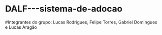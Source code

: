 # DALF---sistema-de-adocao

#Integrantes do grupo:
Lucas Rodrigues, Felipe Torres, Gabriel Domingues e Lucas Aragão
